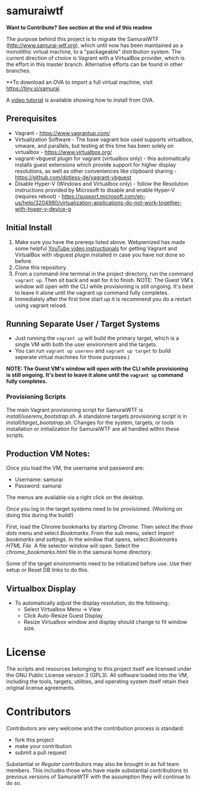# samuraiwtf

**Want to Contribute? See section at the end of this readme**

The purpose behind this project is to migrate the SamuraiWTF (http://www.samurai-wtf.org), which until now has been maintained as a monolithic virtual machine, to a "packageable" distribution system. The current direction of choice is Vagrant with a VirtualBox provider, which is the effort in this master branch.  Alternative efforts can be found in other branches.

**To download an OVA to import a full virtual machine, visit https://tiny.si/samurai. 

A [video tutorial](https://www.youtube.com/watch?v=3a3qOFubfGg) is available showing how to install from OVA.

## Prerequisites
- Vagrant - https://www.vagrantup.com/
- Virtualization Software - The base vagrant box used supports virtualbox, vmware, and parallels, but testing at this time has been solely on virtualbox - https://www.virtualbox.org/
- vagrant-vbguest plugin for vagrant (virtualbox only) - this automatically installs guest extensions which provide support for higher display resolutions, as well as other conveniences like clipboard sharing - https://github.com/dotless-de/vagrant-vbguest
- Disable Hyper-V (Windows and Virtualbox only) - follow the Resolution instructions provided by Microsoft to disable and enable Hyper-V (requires reboot) - https://support.microsoft.com/en-us/help/3204980/virtualization-applications-do-not-work-together-with-hyper-v-device-g

## Initial Install
1. Make sure you have the prereqs listed above. Webpwnized has made some helpful [YouTube video instructionals](https://www.youtube.com/watch?v=MCqpTpxNSlA&list=PLZOToVAK85Mru8ye3up3VR_jXms56OFE5) for getting Vagrant and VirtualBox  with vbguest plugin installed in case you have not done so before.
2. Clone this repository.
3. From a command-line terminal in the project directory, run the command `vagrant up`. Then sit back and wait for it to finish. NOTE: The Guest VM's window will open with the CLI while provisioning is still ongoing. It's best to leave it alone until the vagrant up command fully completes.
4. Immediately after the first time start up it is recommend you do a restart using vagrant reload.

## Running Separate User / Target Systems
- Just running the `vagrant up` will build the primary target, which is a single VM with both the user environment and the targets.  
- You can run `vagrant up userenv` and `vagrant up target` to build seperate virtual machines for those purposes.)

**NOTE: The Guest VM's window will open with the CLI while provisioning is still ongoing. It's best to leave it alone until the `vagrant up` command fully completes.**

### Provisioning Scripts
The main Vagrant provisioning script for SamuraiWTF is *install/userenv_bootstrap.sh*.  A standalone targets provisioning script is in *install/target_bootstrap.sh*.  Changes for the system, targets, or tools installation or initialization for SamuraiWTF are all handled within these scripts.

## Production VM Notes:
Once you load the VM, the username and password are:

- Username: samurai
- Password: samurai

The menus are available via a right click on the desktop.

Once you log in the target systems need to be provisioned. (Working on doing this during the build!)

First, load the Chrome bookmarks by starting *Chrome*.  Then select the *three dots* menu and select *Bookmarks*.
From the sub menu, select *Import bookmarks and settings*.  In the window that opens, select *Bookmarks HTML File*.
A file selector window will open.  Select the *chrome_bookmarks.html* file in the samurai home directory.

Some of the target environments need to be initialized before use.  Use their setup or Reset DB links to do this.

## Virtualbox Display
- To automatically adjust the display resolution, do the following:
	- Select Virtualbox Menu -> View
	- Click Auto-Resize Guest Display
	- Resize Virtualbox window and display should change to fit window size.

# License
The scripts and resources belonging to this project itself are licensed under the GNU Public License version 3 (GPL3).
All software loaded into the VM, including the tools, targets, utilities, and operating system itself retain their original license agreements.


# Contributors
Contributors are very welcome and the contribution process is standard:

  * fork this project
  * make your contribution
  * submit a pull request
  
Substantial or *Regular* contributors may also be brought in as full team members. This includes those who have made substantial contributions to previous versions of SamuraiWTF with the assumption they will continue to do so.
